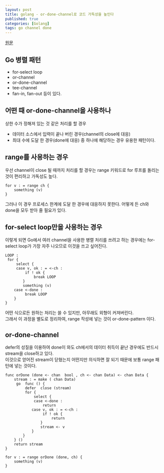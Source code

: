 ```yaml
---
layout: post
title: golang - or-done-channel로 코드 가독성을 높인다
published: true
categories: [Golang]
tags: go channel done
---
```

[원문](https://ymotongpoo.hatenablog.com/entry/2017/12/04/091403)  
  
## Go 병렬 패턴
- for-select loop
- or-channel
- or-done-channel
- tee-channel
- fan-in, fan-out
등이 있다. 
  
     
## 어떤 때 or-done-channel을 사용하나
상한 수가 정해져 있는 것 같은 처리를 할 경우  
- 데이터 소스에서 입력이 끝나 버린 경우(channel의 close에 대응)
- 최대 수에 도달 한 경우(done에 대응)
중 하나에 해당하는 경우 유용한 패턴이다.  
  

## range를 사용하는 경우
우선 channel이 close 될 때까지 처리를 할 경우는 range 키워드로 for 루프를 돌리는 것이 편리하고 가독성도 높다.  
```
for v : = range ch {
    something (v)
}
```  

그러나 이 경우 프로세스 한계에 도달 한 경우에 대응하지 못한다. 어떻게 든 ch와 done을 모두 받아 줄 필요가 있다.  
  
    
## for-select loop만을 사용하는 경우
이렇게 되면 Go에서 여러 channel을 사용한 병렬 처리를 쓰려고 하는 경우에는 for-select loop가 가장 자주 나오므로 이것을 쓰고 싶어진다.  

```
LOOP :
 for {
     select {
     case v, ok : = <-ch :
         if ! ok {
             break LOOP
        }
        something (v)
    case <-done :
         break LOOP
    }
}
```  
  
어떤 식으로든 원하는 처리는 쓸 수 있지만, 아무래도 외형이 커져버린다.  
그래서 이 과정을 별도로 정리하여, range 작성에 넣는 것이 or-done-pattern 이다.

    
## or-done-channel
defer의 성질을 이용하여 done이 와도 ch에서의 데이터 취득이 끝난 경우에도 반드시 stream을 close하고 있다.  
이것으로 얻어진 stream이 닫혔는지 어떤지만 의식하면 잘 되기 때문에 보통 range 패턴에 넣는 것이다.  

```
func orDone (done <- chan  bool , ch <- chan Data) <- chan Data {
    stream : = make ( chan Data)
     go  func () {
         defer  close (stream)
         for {
             select {
             case <-done :
                 return 
            case v, ok : = <-ch :
                 if ! ok {
                     return
                }
                stream <- v
            }
        }
    } ()
    return stream
}

for v : = range orDone (done, ch) {
    something (v)
}
```  
